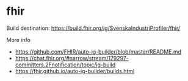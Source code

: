 # fhir
Build destination: https://build.fhir.org/ig/SvenskaIndustriProfiler/fhir/

More info
* https://github.com/FHIR/auto-ig-builder/blob/master/README.md
* https://chat.fhir.org/#narrow/stream/179297-committers.2Fnotification/topic/ig-build
* https://fhir.github.io/auto-ig-builder/builds.html
